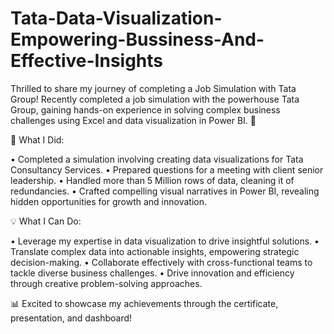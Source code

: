 # Tata-Data-Visualization-Empowering-Bussiness-And-Effective-Insights

Thrilled to share my journey of completing a Job Simulation with Tata Group!
Recently completed a job simulation with the powerhouse Tata Group, gaining hands-on experience in solving complex business challenges using Excel and data visualization in Power BI. 🚀


🌟 What I Did:

• Completed a simulation involving creating data visualizations for Tata Consultancy Services.
• Prepared questions for a meeting with client senior leadership.
• Handled more than 5 Million rows of data, cleaning it of redundancies.
• Crafted compelling visual narratives in Power BI, revealing hidden opportunities for growth and innovation.


💡 What I Can Do:

• Leverage my expertise in data visualization to drive insightful solutions.
• Translate complex data into actionable insights, empowering strategic decision-making.
• Collaborate effectively with cross-functional teams to tackle diverse business challenges.
• Drive innovation and efficiency through creative problem-solving approaches.


📊 Excited to showcase my achievements through the certificate, presentation, and dashboard! 
